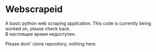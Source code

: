 # Webscrapeid
A basic python web scraping application.
This code is currently being worked on, please check back.  
В настоящее время недоступен.


Please dont' clone repository, nothing here.
